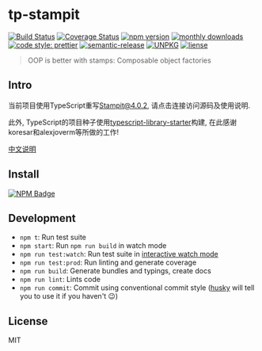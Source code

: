 # tp-stampit

[![Build Status](https://www.travis-ci.org/typescript-practice/stampit.svg?branch=master)](https://www.travis-ci.org/typescript-practice/stampit)
[![Coverage Status](https://coveralls.io/repos/github/typescript-practice/stampit/badge.svg?branch=master)](https://coveralls.io/github/typescript-practice/stampit?branch=master)
[![npm version](https://img.shields.io/npm/v/tp-stampit.svg?style=flat-square)](https://www.npmjs.com/package/tp-stampit)
[![monthly downloads](https://img.shields.io/npm/dm/tp-stampit.svg?style=flat-square)](https://www.npmjs.com/package/tp-stampit)
[![code style: prettier](https://img.shields.io/badge/code_style-prettier-ff69b4.svg?style=flat-square)](https://github.com/prettier/prettier)
[![semantic-release](https://img.shields.io/badge/%20%20%F0%9F%93%A6%F0%9F%9A%80-semantic--release-e10079.svg)](https://github.com/semantic-release/semantic-release)
[![UNPKG](https://img.shields.io/badge/unpkg.com--green.svg)](https://unpkg.com/tp-stampit@latest/dist/stampit.umd.js)
[![liense](https://img.shields.io/github/license/typescript-practice/stampit.svg)]()

> OOP is better with stamps: Composable object factories

## Intro

当前项目使用TypeScript重写[Stampit@4.0.2](https://github.com/stampit-org/stampit/tree/v4.0.2), 请点击连接访问源码及使用说明.

此外, TypeScript的项目种子使用[typescript-library-starter](https://github.com/alexjoverm/typescript-library-starter)构建, 在此感谢koresar和alexjoverm等所做的工作!

[中文说明](https://github.com/typescript-practice/stampit/blob/master/README_CN.md)

## Install

[![NPM Badge](https://nodei.co/npm/tp-stampit.png?downloads=true)](https://www.npmjs.com/package/tp-stampit)

## Development

 - `npm t`: Run test suite
 - `npm start`: Run `npm run build` in watch mode
 - `npm run test:watch`: Run test suite in [interactive watch mode](http://facebook.github.io/jest/docs/cli.html#watch)
 - `npm run test:prod`: Run linting and generate coverage
 - `npm run build`: Generate bundles and typings, create docs
 - `npm run lint`: Lints code
 - `npm run commit`: Commit using conventional commit style ([husky](https://github.com/typicode/husky) will tell you to use it if you haven't :wink:)

## License

MIT
